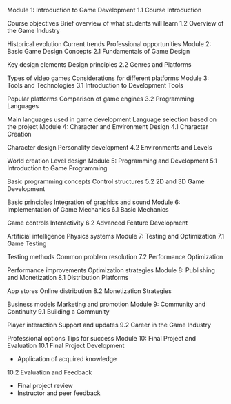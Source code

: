 Module 1: Introduction to Game Development
1.1 Course Introduction

Course objectives
Brief overview of what students will learn
1.2 Overview of the Game Industry

Historical evolution
Current trends
Professional opportunities
Module 2: Basic Game Design Concepts
2.1 Fundamentals of Game Design

Key design elements
Design principles
2.2 Genres and Platforms

Types of video games
Considerations for different platforms
Module 3: Tools and Technologies
3.1 Introduction to Development Tools

Popular platforms
Comparison of game engines
3.2 Programming Languages

Main languages used in game development
Language selection based on the project
Module 4: Character and Environment Design
4.1 Character Creation

Character design
Personality development
4.2 Environments and Levels

World creation
Level design
Module 5: Programming and Development
5.1 Introduction to Game Programming

Basic programming concepts
Control structures
5.2 2D and 3D Game Development

Basic principles
Integration of graphics and sound
Module 6: Implementation of Game Mechanics
6.1 Basic Mechanics

Game controls
Interactivity
6.2 Advanced Feature Development

Artificial intelligence
Physics systems
Module 7: Testing and Optimization
7.1 Game Testing

Testing methods
Common problem resolution
7.2 Performance Optimization

Performance improvements
Optimization strategies
Module 8: Publishing and Monetization
8.1 Distribution Platforms

App stores
Online distribution
8.2 Monetization Strategies

Business models
Marketing and promotion
Module 9: Community and Continuity
9.1 Building a Community

Player interaction
Support and updates
9.2 Career in the Game Industry

Professional options
Tips for success
Module 10: Final Project and Evaluation
10.1 Final Project Development
- Application of acquired knowledge

10.2 Evaluation and Feedback
- Final project review
- Instructor and peer feedback